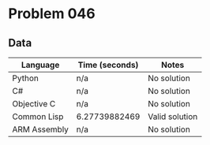 # Problem 046
## Data 
| Language | Time (seconds) | Notes |
| --- | --- | --- |
| Python | n/a | No solution | 
| C# | n/a | No solution | 
| Objective C | n/a | No solution | 
| Common Lisp | 6.27739882469 | Valid solution | 
| ARM Assembly | n/a | No solution | 
